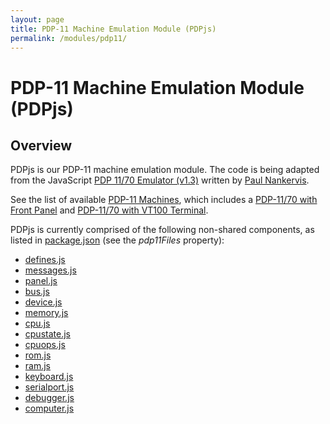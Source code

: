 ```yaml
---
layout: page
title: PDP-11 Machine Emulation Module (PDPjs)
permalink: /modules/pdp11/
---
```


PDP-11 Machine Emulation Module (PDPjs)
=======================================

Overview
---
PDPjs is our PDP-11 machine emulation module.  The code is being adapted from
the JavaScript [PDP 11/70 Emulator (v1.3)](http://skn.noip.me/pdp11/pdp11.html) written by
[Paul Nankervis](mailto:paulnank@hotmail.com).

See the list of available [PDP-11 Machines](/devices/pdp11/machine/), which includes a
[PDP-11/70 with Front Panel](/devices/pdp11/machine/1170/panel/) and [PDP-11/70 with VT100 Terminal](/devices/pdp11/machine/1170/vt100/).

PDPjs is currently comprised of the following non-shared components, as listed in
[package.json](../../package.json) (see the *pdp11Files* property):

* [defines.js](/modules/pdp11/lib/defines.js)
* [messages.js](/modules/pdp11/lib/messages.js)
* [panel.js](/modules/pdp11/lib/panel.js)
* [bus.js](/modules/pdp11/lib/bus.js)
* [device.js](/modules/pdp11/lib/device.js)
* [memory.js](/modules/pdp11/lib/memory.js)
* [cpu.js](/modules/pdp11/lib/cpu.js)
* [cpustate.js](/modules/pdp11/lib/cpustate.js)
* [cpuops.js](/modules/pdp11/lib/cpuops.js)
* [rom.js](/modules/pdp11/lib/rom.js)
* [ram.js](/modules/pdp11/lib/ram.js)
* [keyboard.js](/modules/pdp11/lib/keyboard.js)
* [serialport.js](/modules/pdp11/lib/serialport.js)
* [debugger.js](/modules/pdp11/lib/debugger.js)
* [computer.js](/modules/pdp11/lib/computer.js)
